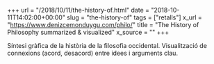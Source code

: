 +++
url = "/2018/10/11/the-history-of.html"
date = "2018-10-11T14:02:00+00:00"
slug = "the-history-of"
tags = ["retalls"]
x_url = "https://www.denizcemonduygu.com/philo/"
title = "The History of Philosophy summarized & visualized"
x_source = ""
+++


Síntesi gràfica de la història de la filosofia occidental. Visualització de connexions (acord, desacord) entre idees i arguments clau.

